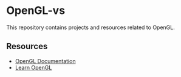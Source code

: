 # OpenGL-vs

This repository contains projects and resources related to OpenGL.

## Resources

- [OpenGL Documentation](https://www.opengl.org/documentation/)
- [Learn OpenGL](https://learnopengl.com/)
